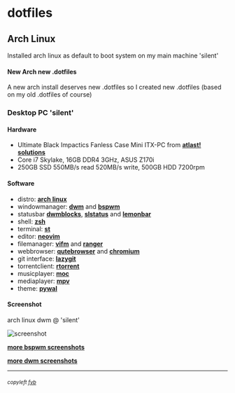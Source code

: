 # dotfiles

## Arch Linux
Installed arch linux as default to boot system on my main machine 'silent'

#### New Arch new .dotfiles
A new arch install deserves new .dotfiles so I created new .dotfiles (based on my old .dotfiles of course)

### Desktop PC 'silent'

#### Hardware
- Ultimate Black Impactics Fanless Case Mini ITX-PC from [**atlast! solutions**](https://www.atlastsolutions.com "atlast! solutions")
- Core i7 Skylake, 16GB DDR4 3GHz, ASUS Z170i
- 250GB SSD 550MB/s read 520MB/s write, 500GB HDD 7200rpm

#### Software
- distro:           [**arch linux**](https://www.archlinux.org/ "arch linux")
- windowmanager:    [**dwm**](https://dwm.suckless.org/ "dwm") and [**bspwm**](https://github.com/baskerville/bspwm "bspwm - tiling window manager")
- statusbar         [**dwmblocks**](https://github.com/torrinfail/dwmblocks "dwmblocks"), [**slstatus**](https://tools.suckless.org/slstatus/ "slstatus") and [**lemonbar**](https://gitlab.com/protesilaos/lemonbar-xft "lemonbar")
- shell:            [**zsh**](https://www.zsh.org "zsh")
- terminal:         [**st**](https://st.suckless.org/ "st - suckless terminal")
- editor:           [**neovim**](https://neovim.io/ "neovim")
- filemanager:      [**vifm**](https://vifm.info/ "vifm") and [**ranger**](https://github.com/ranger/ranger "ranger")
- webbrowser:       [**qutebrowser**](https://qutebrowser.org/ "qutebrowser") and  [**chromium**](https://www.chromium.org/ "chromium")
- git interface:    [**lazygit**](https://github.com/jesseduffield/lazygit/ "lazygit")
- torrentclient:    [**rtorrent**](https://rakshasa.github.io/rtorrent/ "rtorrent")
- musicplayer:      [**moc**](https://moc.daper.net/ "moc - music on console")
- mediaplayer:      [**mpv**](https://mpv.io/ "mpv")
- theme:            [**pywal**](https://github.com/dylanaraps/pywal "pywal - colorschemes on the fly")

#### Screenshot
arch linux dwm @ 'silent'

![screenshot](https://freekvb.github.io/fvb/dwm/silent_dwm_1.png "arch linux dwm @ 'silent'")

[**more bspwm screenshots**](https://freekvb.github.io/fvb/screenshots_bspwm.html "fvb /screenshots_bspwm")

[**more dwm screenshots**](https://freekvb.github.io/fvb/screenshots_dwm.html "fvb /screenshots_dwm")

---

###### <small>copyleft [fvb](https://freekvb.github.io/fvb/ "fvb /begin")</small>
